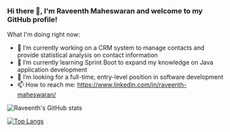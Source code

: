 ### Hi there 👋, I'm Raveenth Maheswaran and welcome to my GitHub profile!



What I'm doing right now:

- 🔭 I’m currently working on a CRM system to manage contacts and provide statistical analysis on contact information
- 🌱 I’m currently learning Sprint Boot to expand my knowledge on Java application development
- 💼 I’m looking for a full-time, entry-level position in software development
- 📫 How to reach me: https://www.linkedin.com/in/raveenth-maheswaran/

![Raveenth's GitHub stats](https://github-readme-stats.vercel.app/api?username=raveen15&show_icons=true&theme=radical)

[![Top Langs](https://github-readme-stats.vercel.app/api/top-langs/?username=raveen15&langs_count=8&theme=radical&card_width=100px)](https://github.com/raveen15/github-readme-stats)
